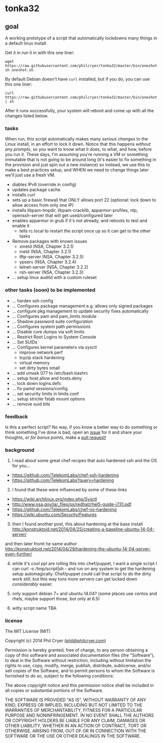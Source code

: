 tonka32
=======

## goal

A working prototype of a script that automatically lockdowns many things in a default linux install.

Get it in run it in with this one liner:

    wget https://raw.githubusercontent.com/philcryer/tonka32/master/bin/oneshot.sh; sh oneshot.sh

By default Debian doesn't have <code>curl</code> installed, but if you do, you can use this one liner:
    
    curl https://raw.githubusercontent.com/philcryer/tonka32/master/bin/oneshot.sh | sh
    
After it runs successfully, your system will reboot and come up with all the changes listed below.

### tasks

When run, this script automatically makes many *serious changes* to the Linux install, in an effort to lock it down. Notice that this happens *without any prompts*, so you want to know what it does, to what, and how, before you run it. These days, I'm assuming you're running a VM or something immutable that is not going to be around long (it's easier to fix something in the provision and just spin out a new instance) so instead, we use this to make a best practices setup, and WHEN we need to change things later we'll just use a fresh VM. 

* diables IPv6 (override in config)
* updates package cache
* installs curl
* sets up a basic firewall that ONLY allows port 22 (optional: lock down to allow access from only one IP)
* installs libpam-tmpdir, libpam-cracklib, apparmor-profiles, ntp, openssh-server that will get used/configured later
* enables apparmor in grub if it's not already, and reboots to test and enable it
	- tells rc.local to restart the script once up so it can get to the other tasks
* Remove packages with known issues
	- xinetd (NSA, Chapter 3.2.1)
	- inetd (NSA, Chapter 3.2.1)
	- tftp-server (NSA, Chapter 3.2.5)
	- ypserv (NSA, Chapter 3.2.4)
	- telnet-server (NSA, Chapter 3.2.2)
	- rsh-server (NSA, Chapter 3.2.3)
* ... setup linux auditd with a custom ruleset

### other tasks (soon) to be implemented
* ... harden ssh config
* ... Configures package management e.g. allows only signed packages
* ... configure pkg management to update security fixes automatically
* ... Configures pam and pam_limits module
* ... Shadow password suite configuration
* ... Configures system path permissions
* ... Disable core dumps via soft limits
* ... Restrict Root Logins to System Console
* ... Set SUIDs
* ... Configures kernel parameters via sysctl
	- improve network perf
	- tcp/ip stack hardening
	- virtual memory
	- set dirty bytes small
* ... add umask 077 to /etc/bash.bashrc
* ... setup host.allow and hosts.deny
* ... lock down logins.defs
* ... fix pamd sessions/config
* ... set security limits in limits.conf
* ... setup stricter fstab mount options
* ... remove suid bits

### feedback

Is this a perfect script? No way, if you know a better way to do something or think something I've done is bad, open an [issue](https://github.com/philcryer/tonka32/issues) for it and share your thoughts, *or for bonus points*, make a [pull request!](https://github.com/blog/712-pull-requests-2-0)

### background
1) I read about some great chef recipes that auto hardened ssh and the OS for you...
* https://github.com/TelekomLabs/chef-ssh-hardening
* https://github.com/TelekomLabs?query=hardening
 
2) I found that these were influenced by some of these links
* https://wiki.archlinux.org/index.php/Sysctl
* http://www.nsa.gov/ia/_files/os/redhat/rhel5-guide-i731.pdf
* https://github.com/TelekomLabs/chef-os-hardening
* https://wiki.ubuntu.com/Security/Features
 
3) then I found another post, this about hardening at the base install
http://konstruktoid.net/2014/04/25/creating-a-baseline-ubuntu-14-04-server/
 
and then later fromt he same author
http://konstruktoid.net/2014/04/29/hardening-the-ubuntu-14-04-server-even-further/
 
4) while it's cool ppl are rolling this into chef/puppet, I want a single script I can curl -o /tmp/script|sh - and run on any system to get the hardening setup automagically. Chef/puppet could call that script to do the dirty work still, but this way tons more servers can get locked down *considerably* easier. 

5) only support debian 7+ and ubuntu 14.04? (some places use centos and rhels, maybe support those, but only at 6.5)

6) witty script name TBA

### license
The MIT License (MIT)

Copyright (c) 2014 Phil Cryer (phil@philcryer.com)

Permission is hereby granted, free of charge, to any person obtaining a copy
of this software and associated documentation files (the "Software"), to deal
in the Software without restriction, including without limitation the rights
to use, copy, modify, merge, publish, distribute, sublicense, and/or sell
copies of the Software, and to permit persons to whom the Software is
furnished to do so, subject to the following conditions:

The above copyright notice and this permission notice shall be included in all
copies or substantial portions of the Software.

THE SOFTWARE IS PROVIDED "AS IS", WITHOUT WARRANTY OF ANY KIND, EXPRESS OR
IMPLIED, INCLUDING BUT NOT LIMITED TO THE WARRANTIES OF MERCHANTABILITY,
FITNESS FOR A PARTICULAR PURPOSE AND NONINFRINGEMENT. IN NO EVENT SHALL THE
AUTHORS OR COPYRIGHT HOLDERS BE LIABLE FOR ANY CLAIM, DAMAGES OR OTHER
LIABILITY, WHETHER IN AN ACTION OF CONTRACT, TORT OR OTHERWISE, ARISING FROM,
OUT OF OR IN CONNECTION WITH THE SOFTWARE OR THE USE OR OTHER DEALINGS IN THE
SOFTWARE.
